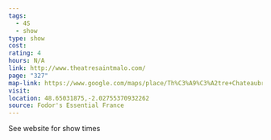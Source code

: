 ```yaml
---
tags:
  - 4S
  - show
type: show
cost: 
rating: 4
hours: N/A
link: http://www.theatresaintmalo.com/
page: "327"
map-link: https://www.google.com/maps/place/Th%C3%A9%C3%A2tre+Chateaubriand/@48.6500701,-2.0324789,17z/data=!3m1!4b1!4m6!3m5!1s0x480e811aa04e30a3:0x4fb198c14ef7293a!8m2!3d48.6500667!4d-2.027608!16s%2Fg%2F1thvgb7w?entry=ttu&g_ep=EgoyMDI0MDkxNS4wIKXMDSoASAFQAw%3D%3D
visit: 
location: 48.65031875,-2.02755370932262
source: Fodor's Essential France
---
```

See website for show times